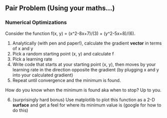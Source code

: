 ## Pair Problem (Using your maths...)

### Numerical Optimizations

Consider the function f(x, y) = (x^2-8x+7)/(3) + (y^2-5x+8)/(6).

1. Analytically (with pen and paper!), calculate the gradient **vector** in terms of x and y
2. Pick a random starting point (x, y) and calculate f
3. Pick a learning rate
4. Write code that starts at your starting point (x, y), then moves by your learning rate in the direction opposite the gradient (by plugging x and y into your calculated gradient)
5. Repeat until convergence and the minimum is found.

How do you know when the minimum is found aka when to stop?  Up to you.

6. (surprisingly hard bonus) Use matplotlib to plot this function as a 2-D **surface** and get a feel for where its minimum value is (google for how to do this)

